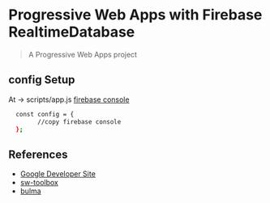 # Progressive Web Apps with Firebase RealtimeDatabase 

> A Progressive Web Apps project


## config Setup
  At -> scripts/app.js [firebase console](https://console.firebase.google.com/)
``` bash
  const config = {
		//copy firebase console
  };

```

## References
- [Google Developer Site](https://developers.google.com/web/progressive-web-apps)
- [sw-toolbox](https://googlechrome.github.io/sw-toolbox/)
- [bulma](http://bulma.io/)

